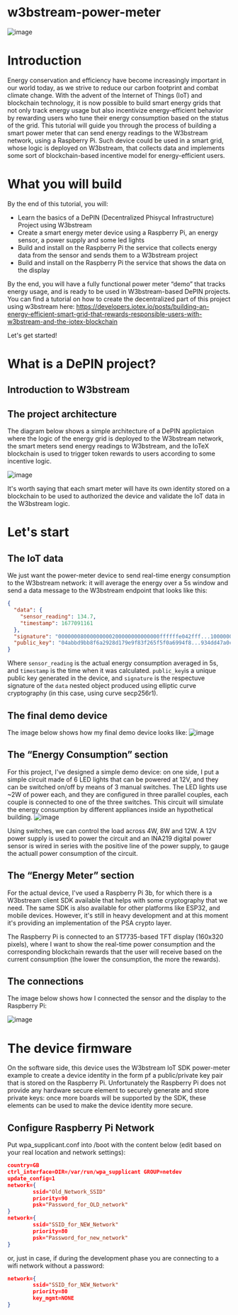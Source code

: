 # w3bstream-power-meter
![image](https://github.com/simonerom/w3bstream-power-meter/assets/11096047/1a9d592e-36e0-4cf1-a01f-164d7bf997ee)

# Introduction
Energy conservation and efficiency have become increasingly important in our world today, as we strive to reduce our carbon footprint and combat climate change.
With the advent of the Internet of Things (IoT) and blockchain technology, it is now possible to build smart energy grids that not only track energy usage but also incentivize energy-efficient behavior by rewarding users who tune their energy consumption based on the status of the grid. 
This tutorial will guide you through the process of building a smart power meter that can send energy readings to the W3bstream network, using a Raspberry Pi. 
Such device could be used in a smart grid,  whose logic is deployed on W3bstream, that collects data and implements some sort of blockchain-based incentive model for energy-efficient users.

# What you will build
By the end of this tutorial, you will:
- Learn the basics of a DePIN (Decentralized Phisycal Infrastructure) Project using W3bstream
- Create a smart energy meter device using a Raspberry Pi, an energy sensor, a power supply and some led lights 
- Build and install on the Raspberry Pi the service that collects energy data from the sensor and sends them to a W3bstream project
- Build and install on the Raspberry Pi the service that shows the data on the display 

By the end, you will have a fully functional power meter “demo” that tracks energy usage, and is ready to be used in W3bstream-based DePIN projects. You can find a tutorial on how to create the decentralized part of this project using w3bstream here: https://developers.iotex.io/posts/building-an-energy-efficient-smart-grid-that-rewards-responsible-users-with-w3bstream-and-the-iotex-blockchain

Let's get started!

# What is a DePIN project?

## Introduction to W3bstream

## The project architecture
The diagram below shows a simple architecture of a DePIN applictaion where the logic of the energy grid is deployed to the W3bstream network, the smart meters send energy readings to W3bstream, and the IoTeX blockchain is used to trigger token rewards to users according to some incentive logic. 

![image](https://github.com/simonerom/w3bstream-power-meter/assets/11096047/90175b0d-b719-4f7c-993d-308626a19434)

It's worth saying that each smart meter will have its own identity stored on a blockchain to be used to authorized the device and validate the IoT data in the W3bstream logic.

# Let's start

## The IoT data
We just want the power-meter device to send real-time energy consumption to the W3bstream network: it will average the energy over a 5s window and send a data message to the W3bstream endpoint that looks like this:
```json
{  
  "data": { 
    "sensor_reading": 134.7,    
    "timestamp": 1677091161  
  },  
  "signature": "00000008000000000200000000000000ffffffe042fff...100000000000000",
  "public_key": "04abbd9bb8f6a2928d179e9f83f265f5f0a6994f8...934dd47a0cbae9d555" 
}
```
Where `sensor_reading` is the actual energy consumption averaged in 5s, and `timestamp` is the time when it was calculated. `public_key`is a unique public key generated in the device, and `signature` is the respectuve signature of the `data` nested object produced using elliptic curve cryptography (in this case, using curve secp256r1).

## The final demo device
The image below shows how my final demo device looks like:
![image](https://github.com/simonerom/w3bstream-power-meter/assets/11096047/84ed1473-c540-418c-b0d5-000432fe0140)

## The “Energy Consumption” section
For this project, I've designed a simple demo device: on one side, I put a simple circuit made of 6 LED lights that can be powered at 12V, and they can be switched on/off by means of 3 manual switches. The LED lights use ~2W of power each, and they are configured in three parallel couples, each couple is connected to one of the three switches. This circuit will simulate the energy consumption by different appliances inside an hypothetical building.
![image](https://github.com/simonerom/w3bstream-power-meter/assets/11096047/3226a6df-b31e-4cd0-8d7a-d60dcb063137)

Using switches, we can control the load across 4W, 8W and 12W. A 12V power supply is used to power the circuit and an INA219 digital power sensor is wired in series with the positive line of the power supply, to gauge the actuall power consumption of the circuit.

## The “Energy Meter” section
For the actual device, I've used a Raspberry Pi 3b, for which there is a W3bstream client SDK available that helps with some cryptography that we need. The same SDK is also available for other platforms like ESP32, and mobile devices. However, it's still in heavy development and at this moment it's providing an implementation of the PSA crypto layer.

The Raspberry Pi is connected to an ST7735-based TFT display (160x320 pixels), where I want to show the real-time power consumption and the corresponding blockchain rewards that the user will receive based on the current consumption (the lower the consumption, the more the rewards).

## The connections
The image below shows how I connected the sensor and the display to the Raspberry Pi:

![image](https://github.com/simonerom/w3bstream-power-meter/assets/11096047/9db7859c-e3d1-44b9-9471-543181299078)


# The device firmware
On the software side, this device uses the W3bstream IoT SDK power-meter example to create a device identity in the form pf a public/private key pair that is stored on the Raspberry Pi. Unfortunately the Raspberry Pi does not provide any hardware secure element to securely generate and store private keys: once more boards will be supported by the SDK, these elements can be used to make the device identity more secure.  

## Configure Raspberry Pi Network
Put wpa_supplicant.conf into /boot with the content below (edit based on your real location and network settings):

```json
country=GB
ctrl_interface=DIR=/var/run/wpa_supplicant GROUP=netdev
update_config=1
network={
        ssid="Old_Network_SSID"
        priority=90
        psk="Password_for_OLD_network"
}
network={
        ssid="SSID_for_NEW_Network"
        priority=80
        psk="Password_for_new_network"
}
```

or, just in case, if during the development phase you are connecting to a wifi network without a password:

```json
network={
        ssid="SSID_for_NEW_Network"
        priority=80
        key_mgmt=NONE
}
```


